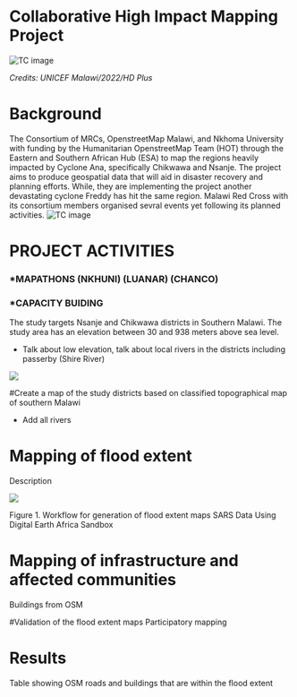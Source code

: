 # Collaborative High Impact Mapping Project

![TC image](https://github.com/Kalondepatrick/largescaleflooding/blob/main/graphics/DJI_0169_UNICEF.jpeg)


*Credits: UNICEF Malawi/2022/HD Plus*
# Background
The Consortium of MRCs, OpenstreetMap Malawi, and Nkhoma University with funding by the Humanitarian OpenstreetMap Team (HOT) through the Eastern and Southern African Hub (ESA) to map the regions heavily impacted by Cyclone Ana, specifically Chikwawa and Nsanje. The project aims to produce geospatial data that will aid in disaster recovery and planning efforts. While, they are implementing the project another devastating cyclone Freddy has hit the same region. Malawi Red Cross with its consortium members organised sevral  events yet following its planned activities. 
![TC image](https://github.com/osm-malawi/floodmapping/blob/main/graphics/R.png)

# PROJECT ACTIVITIES

### *MAPATHONS (NKHUNI) (LUANAR) (CHANCO)

### *CAPACITY BUIDING 
The study targets Nsanje and Chikwawa districts in Southern Malawi. The study area has an elevation between 30 and 938 meters above sea level.  

- Talk about low elevation, talk about local rivers in the districts including passerby (Shire River)

![](graphics/AOI.png)

#Create a map of the study districts based on classified topographical map of southern Malawi
- Add all rivers

# Mapping of flood extent
Description

![](graphics/workflow.png)

Figure 1. Workflow for generation of flood extent maps
SARS Data
Using Digital Earth Africa Sandbox

# Mapping of infrastructure and affected communities
Buildings from OSM

#Validation of the flood extent maps
Participatory mapping

# Results

Table showing OSM roads and buildings that are within the flood extent
